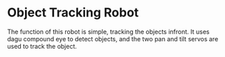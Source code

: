 # Object Tracking Robot

The function of this robot is simple, tracking the objects infront.
It uses dagu compound eye to detect objects, and the two pan and tilt servos are used to track the object.
